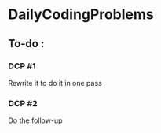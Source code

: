 # DailyCodingProblems

## To-do :
### DCP #1 
Rewrite it to do it in one pass 

### DCP #2 
Do the follow-up
